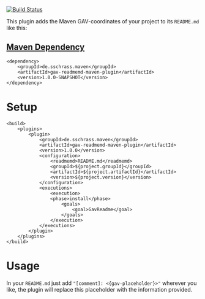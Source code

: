 [![Build Status](https://travis-ci.org/StefanSchrass/gav-readmemd-maven-plugin.svg?branch=master)](https://travis-ci.org/StefanSchrass/gav-readmemd-maven-plugin)

This plugin adds the Maven GAV-coordinates of your project to its `README.md` like this:

[comment]: <{gav-dependency-start}>

[Maven Dependency](https://github.com/StefanSchrass/gav-readmemd-maven-plugin "gav-readmemd-maven-plugin")
---
```
<dependency>
    <groupId>de.sschrass.maven</groupId>
    <artifactId>gav-readmemd-maven-plugin</artifactId>
    <version>1.0.0-SNAPSHOT</version>
</dependency>
```
[comment]: <{gav-dependency-end}>


# Setup
```
<build>
    <plugins>
        <plugin>
            <groupId>de.sschrass.maven</groupId>
            <artifactId>gav-readmemd-maven-plugin</artifactId>
            <version>1.0.0</version>
            <configuration>
                <readmemd>README.md</readmemd>
                <groupId>${project.groupId}</groupId>
                <artifactId>${project.artifactId}</artifactId>
                <version>${project.version}</version>
            </configuration>
            <executions>
                <execution>
                <phase>install</phase>
                    <goals>
                        <goal>GavReadme</goal>
                    </goals>
                </execution>
            </executions>
        </plugin>
    </plugins>
</build>
```

# Usage
In your `README.md` just add `"[comment]: <{gav-placeholder}>"` wherever you like, 
the plugin will replace this placeholder with the information provided.
